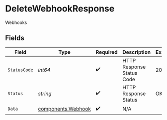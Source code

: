 # DeleteWebhookResponse

Webhooks


## Fields

| Field                                                    | Type                                                     | Required                                                 | Description                                              | Example                                                  |
| -------------------------------------------------------- | -------------------------------------------------------- | -------------------------------------------------------- | -------------------------------------------------------- | -------------------------------------------------------- |
| `StatusCode`                                             | *int64*                                                  | :heavy_check_mark:                                       | HTTP Response Status Code                                | 200                                                      |
| `Status`                                                 | *string*                                                 | :heavy_check_mark:                                       | HTTP Response Status                                     | OK                                                       |
| `Data`                                                   | [components.Webhook](../../models/components/webhook.md) | :heavy_check_mark:                                       | N/A                                                      |                                                          |